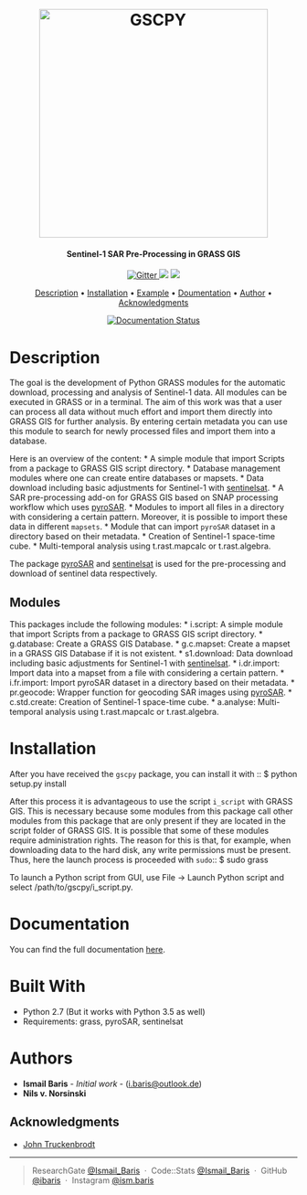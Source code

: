 <h1 align="center">
  <br>
  <a href="https://gscpy.readthedocs.io/en/latest/#"><img src="https://i.imgur.com/uShXZIF.png" alt="GSCPY" width="400"></a>
</h1>
<h4 align="center">Sentinel-1 SAR Pre-Processing in GRASS GIS </h4>

<p align="center">
  <a href="http://forthebadge.com">
    <img src="http://forthebadge.com/images/badges/made-with-python.svg"
         alt="Gitter">
  </a>
  <a href="http://forthebadge.com"><img src="http://forthebadge.com/images/badges/built-with-love.svg"></a>
  <a href="http://forthebadge.com">
      <img src="http://forthebadge.com/images/badges/built-with-science.svg">
  </a>
</p>


<p align="center">
  <a href="#description">Description</a> •
  <a href="#installation">Installation</a> •
  <a href="#example">Example</a> •
    <a href="#documentation">Doumentation</a> •
  <a href="#authors">Author</a> •
  <a href="#acknowledgments">Acknowledgments</a>
</p>

<p align="center">
    <a href='https://gscpy.readthedocs.io/en/latest/?badge=latest'>
    <img src='https://readthedocs.org/projects/gscpy/badge/?version=latest' alt='Documentation Status' />
    </a>
</p>

# Description
The goal is the development of Python GRASS modules for the automatic download, processing and analysis of Sentinel-1
data. All modules can be executed in GRASS or in a terminal. The aim of this work was that a user can process all data
without much effort and import them directly into GRASS GIS for further analysis. By entering certain metadata you can
use this module to search for newly processed files and import them into a database.


Here is an overview of the content:
    * A simple module that import Scripts from a package to GRASS GIS script directory.
    * Database management modules where one can create entire databases or mapsets.
    * Data download including basic adjustments for Sentinel-1 with <a href="https://github.com/sentinelsat/sentinelsat"> sentinelsat</a>.
    * A SAR pre-processing add-on for GRASS GIS based on SNAP processing workflow which uses <a href="https://github.com/johntruckenbrodt/pyroSAR"> pyroSAR</a>.
    * Modules to import all files in a directory with considering a certain pattern.  Moreover, it is possible to import
      these data in different ``mapsets``.
    * Module that can import ``pyroSAR`` dataset in a directory based on their metadata.
    * Creation of Sentinel-1 space-time cube.
    * Multi-temporal analysis using t.rast.mapcalc or t.rast.algebra.

The package <a href="https://github.com/johntruckenbrodt/pyroSAR"> pyroSAR</a> and <a href="https://github.com/sentinelsat/sentinelsat"> sentinelsat</a> is used for the pre-processing and download of sentinel data respectively.

## Modules
This packages include the following modules:
    * i.script: A simple module that import Scripts from a package to GRASS GIS script directory.
    * g.database: Create a GRASS GIS Database.
    * g.c.mapset: Create a mapset in a GRASS GIS Database if it is not existent.
    * s1.download: Data download including basic adjustments for Sentinel-1 with <a href="https://github.com/sentinelsat/sentinelsat"> sentinelsat</a>.
    * i.dr.import: Import data into a mapset from a file with considering a certain pattern.
    * i.fr.import: Import pyroSAR dataset in a directory based on their metadata.
    * pr.geocode: Wrapper function for geocoding SAR images using <a href="https://github.com/johntruckenbrodt/pyroSAR"> pyroSAR</a>.
    * c.std.create: Creation of Sentinel-1 space-time cube.
    * a.analyse: Multi-temporal analysis using t.rast.mapcalc or t.rast.algebra.

# Installation
After you have received the `gscpy` package, you can install it with
::
    $ python setup.py install

After this process it is advantageous to use the script ``i_script`` with GRASS GIS. This is necessary because some
modules from this package call other modules from this package that are only present if they are located in the
script folder of GRASS GIS. It is possible that some of these modules require administration rights. The reason for
this is that, for example, when downloading data to the hard disk, any write permissions must be present. Thus,
here the launch process is proceeded with ``sudo``::
    $ sudo grass

To launch a Python script from GUI, use File -> Launch Python script and select /path/to/gscpy/i_script.py.

# Documentation
You can find the full documentation <a href="https://gscpy.readthedocs.io/en/latest/#">here</a>.

# Built With
* Python 2.7 (But it works with Python 3.5 as well)
* Requirements: grass, pyroSAR, sentinelsat

# Authors
* **Ismail Baris** - *Initial work* - (i.baris@outlook.de)
* **Nils v. Norsinski**

## Acknowledgments
*  <a href="https://github.com/johntruckenbrodt">John Truckenbrodt </a>

---

> ResearchGate [@Ismail_Baris](https://www.researchgate.net/profile/Ismail_Baris) &nbsp;&middot;&nbsp;
> Code::Stats [@Ismail_Baris](https://codestats.net/users/ibaris) &nbsp;&middot;&nbsp;
> GitHub [@ibaris](https://github.com/ibaris) &nbsp;&middot;&nbsp;
> Instagram [@ism.baris](https://www.instagram.com/ism.baris/)
